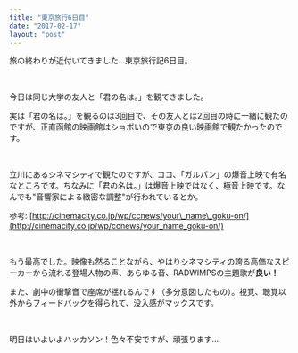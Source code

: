 ```yaml
---
title: "東京旅行6日目"
date: "2017-02-17"
layout: "post"
---
```


旅の終わりが近付いてきました...東京旅行記6日目。

 

今日は同じ大学の友人と「君の名は。」を観てきました。

実は「君の名は。」を観るのは3回目で、その友人とは2回目の時に一緒に観たのですが、正直函館の映画館はショボいので東京の良い映画館で観たかったのです。

 

立川にあるシネマシティで観たのですが、ココ、「ガルパン」の爆音上映で有名なところです。ちなみに「君の名は。」は爆音上映ではなく、極音上映です。なんでも"音響家による緻密な調整"が行われているとか。

参考: [http://cinemacity.co.jp/wp/ccnews/your\_name\_goku-on/](http://cinemacity.co.jp/wp/ccnews/your_name_goku-on/)

 

もう最高でした。映像も然ることながら、やはりシネマシティの誇る高価なスピーカーから流れる登場人物の声、あらゆる音、RADWIMPSの主題歌が**良い！**

また、劇中の衝撃音で座席が揺れるんです（多分意図したもの）。視覚、聴覚以外からフィードバックを得られて、没入感がマックスです。

 

明日はいよいよハッカソン！色々不安ですが、頑張ります...
